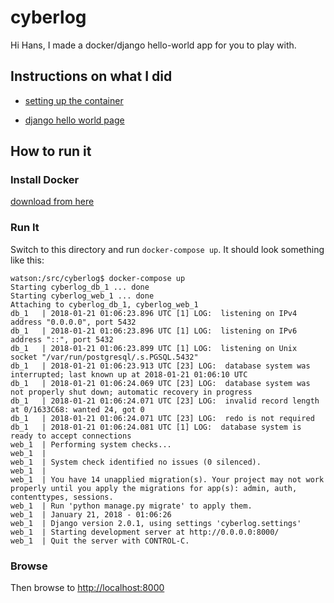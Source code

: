 cyberlog
========

Hi Hans, I made a docker/django hello-world app for you to play with.

## Instructions on what I did

* [setting up the container](https://docs.docker.com/compose/django/)

* [django hello world page](dfpp.readthedocs.io/en/latest/chapter_01.html)

## How to run it

### Install Docker

[download from here](https://www.docker.com/community-edition)

### Run It

Switch to this directory and run `docker-compose up`.   It should look something like this:

    watson:/src/cyberlog$ docker-compose up
    Starting cyberlog_db_1 ... done
    Starting cyberlog_web_1 ... done
    Attaching to cyberlog_db_1, cyberlog_web_1
    db_1   | 2018-01-21 01:06:23.896 UTC [1] LOG:  listening on IPv4 address "0.0.0.0", port 5432
    db_1   | 2018-01-21 01:06:23.896 UTC [1] LOG:  listening on IPv6 address "::", port 5432
    db_1   | 2018-01-21 01:06:23.899 UTC [1] LOG:  listening on Unix socket "/var/run/postgresql/.s.PGSQL.5432"
    db_1   | 2018-01-21 01:06:23.913 UTC [23] LOG:  database system was interrupted; last known up at 2018-01-21 01:06:10 UTC
    db_1   | 2018-01-21 01:06:24.069 UTC [23] LOG:  database system was not properly shut down; automatic recovery in progress
    db_1   | 2018-01-21 01:06:24.071 UTC [23] LOG:  invalid record length at 0/1633C68: wanted 24, got 0
    db_1   | 2018-01-21 01:06:24.071 UTC [23] LOG:  redo is not required
    db_1   | 2018-01-21 01:06:24.081 UTC [1] LOG:  database system is ready to accept connections
    web_1  | Performing system checks...
    web_1  | 
    web_1  | System check identified no issues (0 silenced).
    web_1  | 
    web_1  | You have 14 unapplied migration(s). Your project may not work properly until you apply the migrations for app(s): admin, auth, contenttypes, sessions.
    web_1  | Run 'python manage.py migrate' to apply them.
    web_1  | January 21, 2018 - 01:06:26
    web_1  | Django version 2.0.1, using settings 'cyberlog.settings'
    web_1  | Starting development server at http://0.0.0.0:8000/
    web_1  | Quit the server with CONTROL-C.

### Browse

Then browse to [http://localhost:8000](http://localhost:8000)

